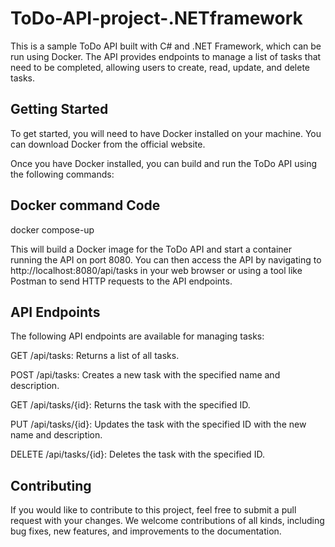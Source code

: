 # ToDo-API-project-.NETframework

This is a sample ToDo API built with C# and .NET Framework, which can be run using Docker. The API provides endpoints to manage a list of tasks that need to be completed, allowing users to create, read, update, and delete tasks.

## Getting Started
To get started, you will need to have Docker installed on your machine. You can download Docker from the official website.

Once you have Docker installed, you can build and run the ToDo API using the following commands:

## Docker command Code

docker compose-up

This will build a Docker image for the ToDo API and start a container running the API on port 8080. You can then access the API by navigating to http://localhost:8080/api/tasks in your web browser or using a tool like Postman to send HTTP requests to the API endpoints.

## API Endpoints
The following API endpoints are available for managing tasks:

GET /api/tasks: Returns a list of all tasks.

POST /api/tasks: Creates a new task with the specified name and description.

GET /api/tasks/{id}: Returns the task with the specified ID.

PUT /api/tasks/{id}: Updates the task with the specified ID with the new name and description.

DELETE /api/tasks/{id}: Deletes the task with the specified ID.

## Contributing
If you would like to contribute to this project, feel free to submit a pull request with your changes. We welcome contributions of all kinds, including bug fixes, new features, and improvements to the documentation.
